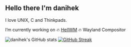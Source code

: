 ## Hello there I'm danihek

I love UNIX, C and Thinkpads.

I’m currently working on 🔥 [HellWM](https://github.com/HellSoftware/HellWM) 🔥 Wayland Compositor

![danihek's GitHub stats](https://github-readme-stats.vercel.app/api?username=danihek&show_icons=true&theme=radical)
[![GitHub Streak](https://streak-stats.demolab.com?user=danihek&hide_total_contributions=true&hide_longest_streak=true&theme=gruvbox-duo&border_radius=0&fire=EB5454)](https://git.io/streak-stats)

